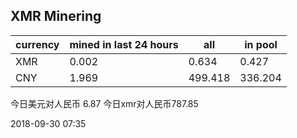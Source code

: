 ## XMR Minering

|currency|mined in last 24 hours|all|in pool|
|---|---|---|---|
|XMR|0.002|0.634|0.427|
|CNY|1.969|499.418|336.204|

今日美元对人民币 6.87	今日xmr对人民币787.85


2018-09-30 07:35